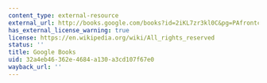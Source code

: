```yaml
---
content_type: external-resource
external_url: http://books.google.com/books?id=2iKL7zr3kl0C&pg=PAfrontcover
has_external_license_warning: true
license: https://en.wikipedia.org/wiki/All_rights_reserved
status: ''
title: Google Books
uid: 32a4eb46-362e-4684-a130-a3cd107f67e0
wayback_url: ''
---
```

